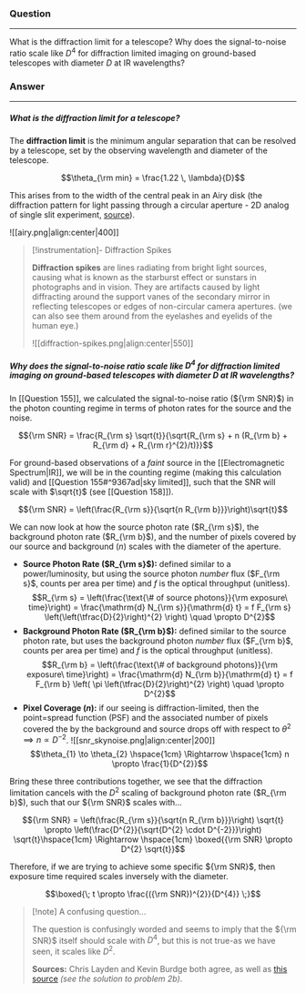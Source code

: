 ### Question
---
What is the diffraction limit for a telescope? Why does the signal-to-noise ratio scale like $D^{4}$ for diffraction limited imaging on ground-based telescopes with diameter $D$ at IR wavelengths?

### Answer
---
##### What is the diffraction limit for a telescope?

The **diffraction limit** is the minimum angular separation that can be resolved by a telescope, set by the observing wavelength and diameter of the telescope.

$$\theta_{\rm min} = \frac{1.22 \, \lambda}{D}$$

This arises from to the width of the central peak in an Airy disk (the diffraction pattern for light passing through a circular aperture - 2D analog of single slit experiment, [source](http://electron9.phys.utk.edu/optics421/modules/m5/Diffraction.htm)).

![[airy.png|align:center|400]]

> [!instrumentation]- Diffraction Spikes
> 
> **Diffraction spikes** are lines radiating from bright light sources, causing what is known as the starburst effect or sunstars in photographs and in vision. They are artifacts caused by light diffracting around the support vanes of the secondary mirror in reflecting telescopes or edges of non-circular camera apertures. (we can also see them around from the eyelashes and eyelids of the human eye.)
> 
> ![[diffraction-spikes.png|align:center|550]]

##### Why does the signal-to-noise ratio scale like $D^4$ for diffraction limited imaging on ground-based telescopes with diameter $D$ at IR wavelengths?

In [[Question 155]], we calculated the signal-to-noise ratio (${\rm SNR}$) in the photon counting regime in terms of photon rates for the source and the noise.

$${\rm SNR} = \frac{R_{\rm s} \sqrt{t}}{\sqrt{R_{\rm s} + n (R_{\rm b} + R_{\rm d} + R_{\rm r}^{2}/t)}}$$

For ground-based observations of a *faint* source in the [[Electromagnetic Spectrum|IR]], we will be in the counting regime (making this calculation valid) and [[Question 155#^9367ad|sky limited]], such that the SNR will scale with $\sqrt{t}$ (see [[Question 158]]). 

$${\rm SNR} = \left(\frac{R_{\rm s}}{\sqrt{n R_{\rm b}}}\right)\sqrt{t}$$

We can now look at how the source photon rate ($R_{\rm s}$), the background photon rate ($R_{\rm b}$), and the number of pixels covered by our source and background ($n$) scales with the diameter of the aperture.

- **Source Photon Rate ($R_{\rm s}$):** defined similar to a power/luminosity, but using the source photon *number* flux ($F_{\rm s}$, counts per area per time) and $f$ is the optical throughput (unitless). $$R_{\rm s} = \left(\frac{\text{\# of source photons}}{\rm exposure\ time}\right) = \frac{\mathrm{d} N_{\rm s}}{\mathrm{d} t} = f F_{\rm s} \left(\left(\tfrac{D}{2}\right)^{2} \right) \quad \propto D^{2}$$
- **Background Photon Rate ($R_{\rm b}$):** defined similar to the source photon rate, but uses the background photon *number* flux ($F_{\rm b}$, counts per area per time) and $f$ is the optical throughput (unitless). $$R_{\rm b} = \left(\frac{\text{\# of background photons}}{\rm exposure\ time}\right) = \frac{\mathrm{d} N_{\rm b}}{\mathrm{d} t} = f F_{\rm b} \left( \pi \left(\tfrac{D}{2}\right)^{2} \right) \quad \propto D^{2}$$
- **Pixel Coverage ($n$):** if our seeing is diffraction-limited, then the point=spread function (PSF) and the associated number of pixels covered the by the background and source drops off with respect to $\theta^{2} \implies n \propto D^{-2}$.  ![[snr_skynoise.png|align:center|200]] $$\theta_{1} \to \theta_{2} \hspace{1cm} \Rightarrow \hspace{1cm} n \propto \frac{1}{D^{2}}$$

Bring these three contributions together, we see that the diffraction limitation cancels with the $D^{2}$ scaling of background photon rate ($R_{\rm b}$), such that our ${\rm SNR}$ scales with...

$${\rm SNR} = \left(\frac{R_{\rm s}}{\sqrt{n R_{\rm b}}}\right) \sqrt{t} \propto \left(\frac{D^{2}}{\sqrt{D^{2} \cdot D^{-2}}}\right) \sqrt{t}\hspace{1cm} \Rightarrow \hspace{1cm} \boxed{{\rm SNR} \propto D^{2} \sqrt{t}}$$

Therefore, if we are trying to achieve some specific ${\rm SNR}$, then exposure time required scales inversely with the diameter.

$$\boxed{\; t \propto \frac{({\rm SNR})^{2}}{D^{4}} \;}$$

> [!note] A confusing question...
> 
> The question is confusingly worded and seems to imply that the ${\rm SNR}$ itself should scale with $D^{4}$, but this is not true-as we have seen, it scales like $D^{2}$. 
> 
> **Sources:** Chris Layden and Kevin Burdge both agree, as well as [this source](https://www.astro.princeton.edu/%7Ejgreene/ast303/Homework_4_soln.pdf) *(see the solution to problem 2b)*.


